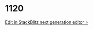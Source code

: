 # 1120

[Edit in StackBlitz next generation editor ⚡️](https://stackblitz.com/~/github.com/ZoumClub/1120)